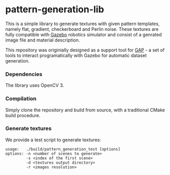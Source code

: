 # pattern-generation-lib

This is a simple library to generate textures with given pattern templates, namely flat, gradient, checkerboard and Perlin noise.
These textures are fully compatible with [Gazebo] robotics simulator and consist of a genrated image file and material description.

This repository was originially designed as a support tool for [GAP] - a set of tools to interact programatically with Gazebo for automatic dataset generation.

### Dependencies

The library uses OpenCV 3.

### Compilation

Simply clone the repository and build from source, with a traditional CMake build procedure.

### Generate textures

We provide a test script to generate textures:
```
usage:   ./build/pattern_generation_test [options]
options: -n <number of scenes to generate>
         -s <index of the first scene>
         -d <textures output directory>
         -r <images resolution> 
```

[Gazebo]: http://gazebosim.org/
[GAP]: https://github.com/jsbruglie/gap/
